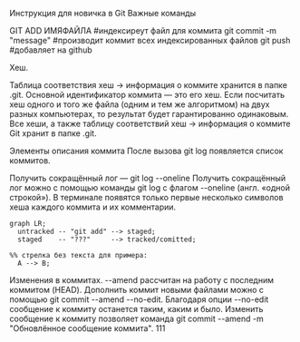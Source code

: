 Инструкция для новичка в Git
Важные команды

GIT ADD ИМЯФАЙЛА #индексиреут файл для коммита
git commit -m "message" #производит коммит всех индексированных файлов
git push #добавляет на github

Хеш.

Таблица соответствия хеш → информация о коммите хранится в папке .git.
Основной идентификатор коммита — это его хеш.
Если посчитать хеш одного и того же файла (одним и тем же алгоритмом) на двух разных компьютерах, то результат будет гарантированно одинаковым.
Все хеши, а также таблицу соответствий хеш → информация о коммите Git хранит в папке .git.

Элементы описания коммита
После вызова git log появляется список коммитов.

Получить сокращённый лог — git log --oneline
Получить сокращённый лог можно с помощью команды git log с флагом --oneline (англ. «одной строкой»). В терминале появятся только первые несколько символов хеша каждого коммита и их комментарии.

```mermaid
graph LR;
  untracked -- "git add" --> staged;
  staged    -- "???"     --> tracked/comitted;

%% стрелка без текста для примера:
  A --> B;
```
Изменения в коммитах.
--amend рассчитан на работу с последним коммитом (HEAD).
Дополнить коммит новыми файлами можно с помощью git commit --amend --no-edit. Благодаря опции --no-edit сообщение к коммиту останется таким, каким и было.
Изменить сообщение к коммиту позволяет команда git commit --amend -m "Обновлённое сообщение коммита".
111
